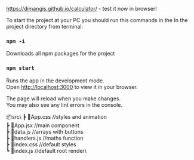 https://dimangis.github.io/calculator/ - test it now in browser!

To start the project at your PC you should run this commands in the In the project directory from terminal:

### `npm -i`

Downloads all npm packages for the project

### `npm start`

Runs the app in the development mode.\
Open [http://localhost:3000](http://localhost:3000) to view it in your browser.

The page will reload when you make changes.\
You may also see any lint errors in the console.

📦src\\
┣ 📜App.css //styles and animation\
 ┣ 📜App.jsx //main component\
 ┣ 📜data.js //arrays with buttons\
 ┣ 📜handlers.js //maths function\
 ┣ 📜index.css //default styles\
 ┗ 📜index.js //default root render\
